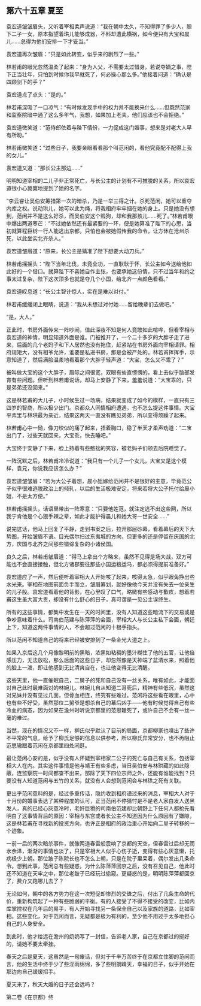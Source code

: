 ## 第六十五章 **夏至**

袁宏道皱皱眉头，又听着宰相柔声说道：“我在朝中太久，不知得罪了多少人，膝下二子一女，原本指望着珙儿能够成器，不料却遭此横祸，如今便只有大宝和晨儿……总得为他们安排一下才妥当。”

袁宏道再次皱眉：“只是如此转变，似乎来的剧烈了一些。”

林若甫的眼光忽然温柔了起来：“身为人父，不需要太过惜身。若说夺嫡之事，陛下正当壮年，只怕到时候你我早就死了，何必操心那么多。”他接着问道：“确认是四顾剑下的手？”

袁宏道点了点头：“是的。”

林若甫深吸了一口凉气：“有时候发现手中的权力并不能换来什么……但既然范家和监察院暗中通了这么多年气，我想，如果加上老夫，他们应该也不会拒绝。”

袁宏道微笑道：“范侍郎依着与陛下情份，一力促成这门婚事，想来是对老大人早有所盼。”

林若甫微笑道：“过些日子，我要亲眼看看那个叫范闲的，看他究竟配不配得上我的女儿。”

袁宏道又道：“那长公主那边……”

明明知道宰相的二儿子非正常死亡，与长公主的计划有不可推脱的关系，所以哀宏道很小心翼翼地提到了她的名字。

“李云睿让吴伯安筹措第一次的暗杀，乃是一举三得之计。杀死范闲，她可以重夺内库之权。说动珙儿，她可以此为绳，将我相府牢牢捆在她的身上。只是她没有想到，范闲并不是这么好杀，而吴伯安这个贱狗，却和我那孩儿……死了。”林若甫眼中爆出两道寒芒：“不过她依然还有最紧要的一环，便是她算准了陛下的心思，当初就算程巨树一行人能逃出京都，只怕也会被她假传我的命令，让方休在沧州杀死，以此坐实北齐杀人。”

袁宏道皱眉道：“原来，长公主是猜准了陛下想要大动刀兵。”

林若甫摇摇头：“陛下当年北伐，未竟全功，一直耿耿于怀，长公主如今送给他如此好的一个借口。就算陛下不喜她自作主张，也要承她这份情。只不过当年和约之事太过复杂，陛下这次顶多也就是夺几个小国，给北齐一点颜色看看。”

袁宏道叹息道：“长公主智计惊人，实在是难以对付。”

林若甫缓缓闭上眼睛，说道：“我从未想过对付她……留给晚辈们去做吧。”

“是，大人。”

正此时，书房外面传来一阵吵闹，值此深夜不知是何人竟敢如此喧哗，但看宰相与袁宏道的神情，明显知道外面是谁。门被推开了，一个二十多岁的大胖子走了进来，后面的几个老妈子和下人居然也没有拖住，赶紧站在书房外面向宰相请罪。相府规矩大，没有相爷允许，谁要是私进书房，那是会被严处的。林若甫挥挥手，示意知道了，然后满脸温柔地看着那个大胖子轻声道：“大宝，怎么又不乖了？”

被叫做大宝的这个大胖子，眉际之间很宽，双眼有些直愣愣的，看上去似乎脑部发育有些问题。但听到林若甫说话，却马上安静了下来，羞羞说道：“大宝乖的，只是弟弟还没回来。”

这是林若甫的大儿子，小时候生过一场病，结果就变成了如今的模样，一直只有三四岁的智商，所以极少出门。京都众人同情相府遭遇，也不怎么提这件事情。大宝平素里与林珙最为亲近，结果这两天一直没有瞧见弟弟，所以变得烦躁了起来。

林若甫心中一恸，像刀绞似的痛了起来，捂着胸口，稳了半天才柔声劝道：“二宝出门了，过些天就回来，大宝乖，快去睡吧。”

大宝终于安静了下来，脸上持着有些憨拙的笑容，被老妈子们领去后院睡觉了。

一阵沉默之后，林若甫冷冷说道：“我只有一个儿子一个女儿，大宝又是这个模样，袁兄，你说我应该怎么办？”

袁宏道皱皱眉：“若为大公子着想，晨小姐嫁给范闲并不是很好的主意，毕竟范公子似乎很难逃脱政治上的倾轧，以后的生活极难安定，将来若将大公子托付给晨小姐，不是太方便。”

林若甫摇摇头，话语里带出一阵寒意：“只要他姓范，就注定逃不出这些网，所以我宁肯他是个心狠手辣之辈，如此才能护得晨儿和她大哥一世安全……”

说完这话，他马上回复了平静，走到书案之后，拉开那层砂幕，看着幕后的天下大势图，开始皱眉不语。目光偶尔扫过东夷城的方向，但更多的还是停留在庆国的北方，庆国与北齐之间那些错综复杂的小诸侯国。

良久之后，林若甫皱眉道：“得马上拿出个方略来，虽然不见得是场大战，双方可能也不会直接接触，但北方诸郡要往那些小国运粮运马，都必须得提前准备好。”

袁宏道应了一声，然后便听着宰相大人开始咳了起来，咳得太急，似乎眼角挣出些水光来。宰相在地图前面负手而立，皱眉筹划，就好像他今天并没有失去一位亲生的儿子般。袁宏道看着他的背影，在心里叹了口气，略微有些感动与歉疚，想着若甫这生虽大富大贵，却没有什么舒心的日子，真可谓是一见公主误终生。

所有的这些事情，都集中发生在一天的时间里，没有人知道这些暗流下的交易或是争吵意味着什么。司南伯范建与陈萍萍的会面，宰相大人与长公主私下会面，朝廷上下，知道这两件事情的人，不会超过范闲的十根手指头。

所以范闲不知道自己的将来已经被安排到了一条金光大道之上。

如果入京后这几个月像黎明前的黑暗，浓黑如粘稠的墨汁糊住了他的五官，让他倍感压力，无法放松，那么后面的这些日子，却忽然像是天神端了盆清水来，照着他的脸上一泼，即让他感到无比清爽自在，也让他变得无比清醒。

这些天里，他一直催眠自己，二舅子的死和自己没有一丝关系，唯有如此，才能面对自己此时最难面对的林婉儿。林婉儿自从知道二哥死后，精神有些低沉，虽然这对兄妹并没有见过几面，但骨血相连，终究有些难过。范闲将这些看在眼里，心中也有些不好受，虽然那位二舅爷是想杀自己的幕后凶手——他有时候觉得自己有些冷血的病态，因为如果在澹州时听说京都里的范思辙死了，或许自己不会有一丝一毫的难过。

当然，现在的情况又不一样，柳氏似乎默认了目前的局面，京都柳家也嗅出了些许不平常的气息，给予了柳氏足够的信息以供参考，所以柳氏异常安分，也不再阻止范思辙跟着范闲在京都里四处闲逛。

最让范闲心安的是，似乎没有人怀疑到宰相家二公子的死亡与自己有关系，包括宰相大人在内。其实这件事情是他与靖王有些多虑，当日吴伯安与林珙藏的如此隐蔽，连监察院一时间都查不出来，那除了天下四位宗师之外，还能有谁能找到？只要没有人知道范闲与五竹的关系，就没有人会想到范闲会与林珙之死有关联。

更出乎范闲意料的是，经过多重传话，隐约收到相府递过来的消息，宰相大人对于十月份的婚事表达了某种程度的认可，正当范闲不停猜忖是不是老人家白发人送黑发人，真的已经心灰意冷时，老奸巨猾的司南伯范建却比朝野上下任何人都抢先看明白了这事情背后的原因：宰相与东宫或者长公主不知道因为什么原因有了嫌隙，这是林若甫在寻找新的投资方向，也许正是相府的政治重心开始向二皇子转移的一个迹象。

一前一后的两次暗杀事件，就像两道春雷般震响了京都的天空，但春雷过后却无雨水余泽，渐渐的事情也淡了，只是宰相大人似乎心伤子逝，变得有些心灰意懒，托病极少上朝。那位跛子陈院长也不怎么上朝，只是在院子里呆着，偶尔发出几条命令。想到此事，范闲总有些疑惑，为什么陈萍萍回京之后，没有召见自己，他此时还不知道在天牢之中，那位老跛子已经玩过偷窥。更疑惑的是，明明陈萍萍都回京了，费介又跑哪儿去了？

无论如何，朝中的各方势力在这一次短促却惨烈的交锋之后，付出了几条生命的代价，重新构筑起了一种有些脆弱的平衡。有的人接受了不得不接受的改变，比如内库掌控权在几年后的易手，有人开始寻找另一条保全自己以及家族的道路，比如宰相。这些变化，对于范闲而言，无疑都是极为有利的，至少他不用过于太多地担心自己的人身安全。

到此时，他才给远在澹州的奶奶写了一封信，告诉老人家，自己在京都过的挺好的，请她不要太牵挂。

春天之后是夏天，这虽然是一句废话，但对于千辛万苦终于在京都立住脚的范闲而言，他的生活中终于少了些淫雨绵绵，多了些明朗睛天，幸福的日子，似乎开始在那边向自己缓缓招手。

夏天来了，秋天大婚的日子还会远吗？

第二卷《在京都》终

